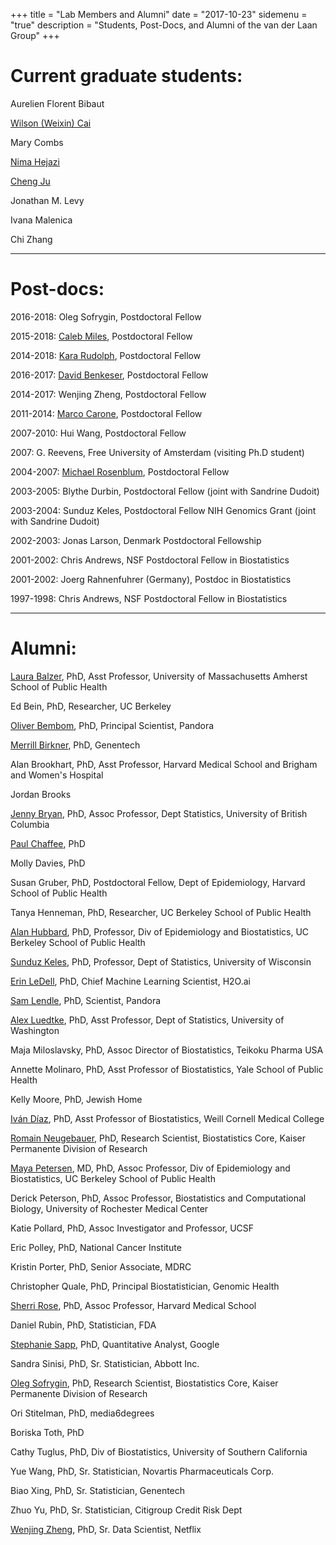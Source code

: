 +++
title = "Lab Members and Alumni"
date = "2017-10-23"
sidemenu = "true"
description = "Students, Post-Docs, and Alumni of the van der Laan Group"
+++

# Current graduate students:

Aurelien Florent Bibaut

[Wilson (Weixin) Cai](https://www.stat.berkeley.edu/~wcai/)

Mary Combs

[Nima Hejazi](https://nimahejazi.org)

[Cheng Ju](http://www.stat.berkeley.edu/~cju/)

Jonathan M. Levy

Ivana Malenica

Chi Zhang

---

# Post-docs:

2016-2018: Oleg Sofrygin, Postdoctoral Fellow

2015-2018: [Caleb Miles](https://calebhmiles.github.io/), Postdoctoral Fellow

2014-2018: [Kara Rudolph](http://www.biostat.jhsph.edu/~krudolph/), Postdoctoral
Fellow

2016-2017: [David Benkeser](http://www.benkeserstatistics.com/), Postdoctoral
Fellow

2014-2017: Wenjing Zheng, Postdoctoral Fellow

2011-2014: [Marco Carone](http://www.marcocarone.com/), Postdoctoral Fellow

2007-2010: Hui Wang, Postdoctoral Fellow

2007: G. Reevens, Free University of Amsterdam (visiting Ph.D student)

2004-2007: [Michael Rosenblum](https://mrosenblumbiostat.wordpress.com/),
Postdoctoral Fellow

2003-2005: Blythe Durbin, Postdoctoral Fellow (joint with Sandrine Dudoit)

2003-2004: Sunduz Keles, Postdoctoral Fellow NIH Genomics Grant (joint with
Sandrine Dudoit)

2002-2003: Jonas Larson, Denmark Postdoctoral Fellowship

2001-2002: Chris Andrews, NSF Postdoctoral Fellow in Biostatistics

2001-2002: Joerg Rahnenfuhrer (Germany), Postdoc in Biostatistics

1997-1998: Chris Andrews, NSF Postdoctoral Fellow in Biostatistics

---

# Alumni:

[Laura Balzer](https://www.umass.edu/sphhs/person/faculty/laura-b-balzer), PhD, 
Asst Professor, University of Massachusetts Amherst School of Public Health

Ed Bein, PhD, Researcher, UC Berkeley

[Oliver Bembom](https://www.linkedin.com/in/oliver-bembom-aa90533/), PhD,
Principal Scientist, Pandora

[Merrill Birkner](http://www.linkedin.com/pub/merrill-birkner/3/64/7b0), PhD,
Genentech

Alan Brookhart, PhD, Asst Professor, Harvard Medical School and Brigham and
Women's Hospital

Jordan Brooks

[Jenny Bryan](https://www.stat.ubc.ca/~jenny/), PhD, Assoc Professor, Dept
Statistics, University of British Columbia

[Paul Chaffee](https://www.linkedin.com/in/paulchaffee/), PhD

Molly Davies, PhD

Susan Gruber, PhD, Postdoctoral Fellow, Dept of Epidemiology, Harvard School of
Public Health

Tanya Henneman, PhD, Researcher, UC Berkeley School of Public Health

[Alan Hubbard](http://sph.berkeley.edu/alan-hubbard), PhD, Professor, Div of
Epidemiology and Biostatistics, UC Berkeley School of Public Health

[Sunduz Keles](http://www.sunduzkeles.org/), PhD, Professor, Dept of Statistics,
University of Wisconsin

[Erin LeDell](https://www.linkedin.com/in/erin-ledell), PhD, Chief Machine
Learning Scientist, H2O.ai

[Sam Lendle](https://www.linkedin.com/in/samlendle/), PhD, Scientist, Pandora

[Alex Luedtke](http://www.alexluedtke.com/), PhD, Asst Professor, Dept of
Statistics, University of Washington

Maja Miloslavsky, PhD, Assoc Director of Biostatistics, Teikoku Pharma USA

Annette Molinaro, PhD, Asst Professor of Biostatistics, Yale School of
Public Health

Kelly Moore, PhD, Jewish Home

[Iván Díaz](http://vivo.med.cornell.edu/display/cwid-ild2005), PhD, Asst
Professor of Biostatistics, Weill Cornell Medical College

[Romain Neugebauer](https://divisionofresearch.kaiserpermanente.org/researchers/neugebauer-romain),
PhD, Research Scientist, Biostatistics Core, Kaiser Permanente Division of Research

[Maya Petersen](http://sph.berkeley.edu/maya-petersen), MD, PhD, Assoc Professor,
Div of Epidemiology and Biostatistics, UC Berkeley School of Public Health

Derick Peterson, PhD, Assoc Professor, Biostatistics and Computational Biology,
University of Rochester Medical Center

Katie Pollard, PhD, Assoc Investigator and Professor, UCSF

Eric Polley, PhD, National Cancer Institute

Kristin Porter, PhD, Senior Associate, MDRC

Christopher Quale, PhD, Principal Biostatistician, Genomic Health

[Sherri Rose](http://drsherrirose.com/), PhD, Assoc Professor, Harvard Medical
School

Daniel Rubin, PhD, Statistician, FDA

[Stephanie Sapp](http://www.stephaniesapp.com/), PhD, Quantitative Analyst,
Google

Sandra Sinisi, PhD, Sr. Statistician, Abbott Inc.

[Oleg Sofrygin](https://divisionofresearch.kaiserpermanente.org/researchers/sofrygin-oleg),
PhD, Research Scientist, Biostatistics Core, Kaiser Permanente Division of Research

Ori Stitelman, PhD, media6degrees

Boriska Toth, PhD

Cathy Tuglus, PhD, Div of Biostatistics, University of Southern California

Yue Wang, PhD, Sr. Statistician, Novartis Pharmaceuticals Corp.

Biao Xing, PhD, Sr. Statistician, Genentech

Zhuo Yu, PhD, Sr. Statistician, Citigroup Credit Risk Dept

[Wenjing Zheng](https://www.linkedin.com/in/wenjing-zheng-3b779452/), PhD,
Sr. Data Scientist, Netflix
